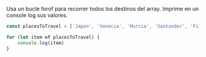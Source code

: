 Usa un bucle forof para recorrer todos los destinos del array. Imprime en un console log sus valores.
```js
const placesToTravel = ['Japon', 'Venecia', 'Murcia', 'Santander', 'Filipinas', 'Madagascar']

for (let item of placesToTravel) {
    console.log(item)
}
```